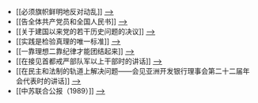 - [[必须旗帜鲜明地反对动乱]] [-->](./必须旗帜鲜明地反对动乱.md)
- [[告全体共产党员和全国人民书]] [-->](./告全体共产党员和全国人民书.md)
- [[关于建国以来党的若干历史问题的决议]] [-->](./关于建国以来党的若干历史问题的决议.md)
- [[实践是检验真理的唯一标准]] [-->](./实践是检验真理的唯一标准.md)
- [[一靠理想二靠纪律才能团结起来]] [-->](./一靠理想二靠纪律才能团结起来.md)
- [[在接见首都戒严部队军以上干部时的讲话]] [-->](./在接见首都戒严部队军以上干部时的讲话.md)
- [[在民主和法制的轨道上解决问题——会见亚洲开发银行理事会第二十二届年会代表时的讲话]] [-->](./在民主和法制的轨道上解决问题——会见亚洲开发银行理事会第二十二届年会代表时的讲话.md)
- [[中苏联合公报（1989）]] [-->](./中苏联合公报（1989）.md)
